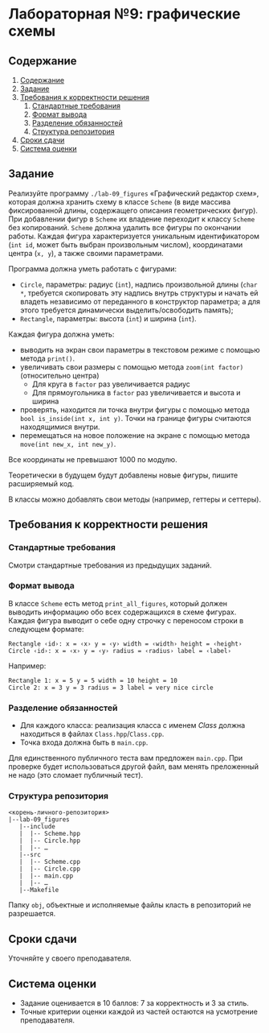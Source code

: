 # Лабораторная №9: графические схемы

## Содержание
1. [Содержание](#содержание)
1. [Задание](#задание)
1. [Требования к корректности решения](#требования-к-корректности-решения)
    1. [Стандартные требования](#стандартные-требования)
    1. [Формат вывода](#формат-вывода)
    1. [Разделение обязанностей](#разделение-обязанностей)
    1. [Структура репозитория](#структура-репозитория)
1. [Сроки сдачи](#сроки-сдачи)
1. [Система оценки](#система-оценки)

## Задание
Реализуйте программу `./lab-09_figures` «Графический редактор схем», которая должна хранить схему в
классе `Scheme` (в виде массива фиксированной длины, содержащего описания геометрических фигур).
При добавлении фигур в `Scheme` их владение переходит к классу `Scheme` без копирований.
`Scheme` должна удалить все фигуры по окончании работы.
Каждая фигура характеризуется уникальным идентификатором (`int id`, может быть выбран произвольным
числом), координатами центра (`x, y`), а также своими параметрами.

Программа должна уметь работать с фигурами:
* `Circle`, параметры: радиус (`int`), надпись произвольной длины (`char *`, требуется скопировать
  эту надпись внутрь структуры и начать ей владеть независимо от переданного в конструктор
  параметра; а для этого требуется динамически выделить/освободить память);
* `Rectangle`, параметры: высота (`int`) и ширина (`int`).

Каждая фигура должна уметь:
- выводить на экран свои параметры в текстовом режиме с помощью метода `print()`.
- увеличивать свои размеры с помощью метода `zoom(int factor)` (относительно центра)
  - Для круга в `factor` раз увеличивается радиус
  - Для прямоугольника в `factor` раз увеличивается и высота и ширина
- проверять, находится ли точка внутри фигуры c помощью метода `bool is_inside(int x, int y)`. 
  Точки на границе фигуры считаются находящимися внутри.
- перемещаться на  новое положение на экране с помощью метода `move(int new_x, int new_y)`.

Все координаты не превышают 1000 по модулю.

Теоретически в будущем будут добавлены новые фигуры, пишите расширяемый код.

В классы можно добавлять свои методы (например, геттеры и сеттеры).

## Требования к корректности решения
### Стандартные требования
Смотри стандартные требования из предыдущих заданий.

### Формат вывода
В классе `Scheme` есть метод `print_all_figures`, который должен выводить информацию обо всех
содержащихся в схеме фигурах. Каждая фигура выводит о себе одну строчку с переносом строки в
следующем формате:
```
Rectangle ‹id›: x = ‹x› y = ‹y› width = ‹width› height = ‹height›
Circle ‹id›: x = ‹x› y = ‹y› radius = ‹radius› label = ‹label›
```
Например:
```
Rectangle 1: x = 5 y = 5 width = 10 height = 10
Circle 2: x = 3 y = 3 radius = 3 label = very nice circle
```

### Разделение обязанностей
* Для каждого класса: реализация класса с именем _Class_ должна находиться в файлах
  `Class.hpp`/`Class.cpp`.
* Точка входа должна быть в `main.cpp`.

Для единственного публичного теста вам предложен `main.cpp`. При проверке будет использоваться
другой файл, вам менять преложенный не надо (это сломает публичный тест).

### Структура репозитория
```
<корень-личного-репозитория>
|--lab-09_figures
   |--include
   |  |-- Scheme.hpp
   |  |-- Circle.hpp
   |  |-- …
   |--src
   |  |-- Scheme.cpp
   |  |-- Circle.cpp
   |  |-- main.cpp
   |  |-- …
   |--Makefile
```

Папку `obj`, объектные и исполняемые файлы класть в репозиторий не разрешается.

## Сроки сдачи

Уточняйте у своего преподавателя.

## Система оценки

* Задание оценивается в 10 баллов: 7 за корректность и 3 за стиль.
* Точные критерии оценки каждой из частей остаются на усмотрение преподавателя.
